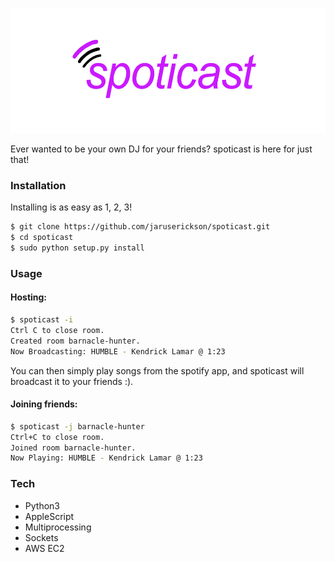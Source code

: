 <p align="center">
<img src='spoticast.png' height='200'>
</p>

Ever wanted to be your own DJ for your friends? spoticast is here for just that!

### Installation

Installing is as easy as 1, 2, 3!
```bash
$ git clone https://github.com/jaruserickson/spoticast.git
$ cd spoticast
$ sudo python setup.py install
```

### Usage

#### Hosting:
```bash
$ spoticast -i
Ctrl C to close room.
Created room barnacle-hunter.
Now Broadcasting: HUMBLE - Kendrick Lamar @ 1:23
```
You can then simply play songs from the spotify app, and spoticast will broadcast it to your friends :). 

#### Joining friends:
```bash
$ spoticast -j barnacle-hunter
Ctrl+C to close room.
Joined room barnacle-hunter.
Now Playing: HUMBLE - Kendrick Lamar @ 1:23
```

### Tech

- Python3
- AppleScript
- Multiprocessing
- Sockets
- AWS EC2
